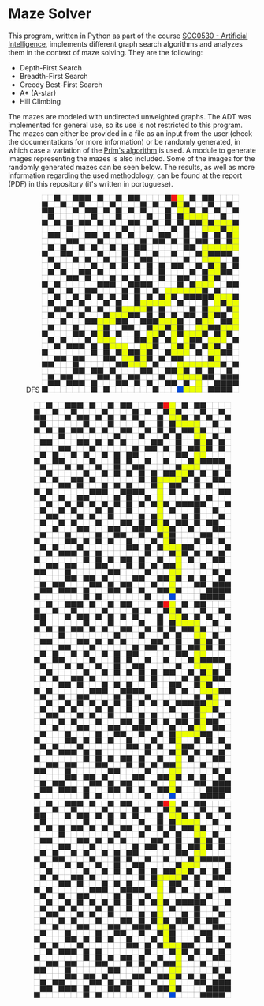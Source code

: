 # Maze Solver

This program, written in Python as part of the course [SCC0530 - Artificial Intelligence](https://uspdigital.usp.br/jupiterweb/obterDisciplina?nomdis=&sgldis=SCC0530), implements different graph search algorithms and analyzes them in the context of maze solving. They are the following:

  - Depth-First Search
  - Breadth-First Search
  - Greedy Best-First Search
  - A* (A-star)
  - Hill Climbing

The mazes are modeled with undirected unweighted graphs. The ADT was implemented for general use, so its use is not restricted to this program. The mazes can either be provided in a file as an input from the user (check the documentations for more information) or be randomly generated, in which case a variation of the [Prim's algorithm](https://en.wikipedia.org/wiki/Prim%27s_algorithm) is used. A module to generate images representing the mazes is also included. Some of the images for the randomly generated mazes can be seen below. The results, as well as more information regarding the used methodology, can be found at the report (PDF) in this repository (it's written in portuguese).

<p align="center"> 
    DFS
    <img src="./out/random32x32_20-06-05-17-32-17/5_DFS.png" width="400" height="400"> </br> </br>
    <img src="./out/random32x32_20-06-05-17-32-17/5_BFS.png"width="400" height="400"> </br>  
    <img src="./out/random32x32_20-06-05-17-32-17/5_BestFirstSearch.png" width="400" height="400"> </br>  
    <img src="./out/random32x32_20-06-05-17-32-17/5_A*.png" width="400" height="400">
</p>
